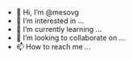 - 👋 Hi, I’m @mesovg
- 👀 I’m interested in ...
- 🌱 I’m currently learning ...
- 💞️ I’m looking to collaborate on ...
- 📫 How to reach me ...

<!---
mesovg/mesovg is a ✨ special ✨ repository because its `README.md` (this file) appears on your GitHub profile.
You can click the Preview link to take a look at your changes.
--->
